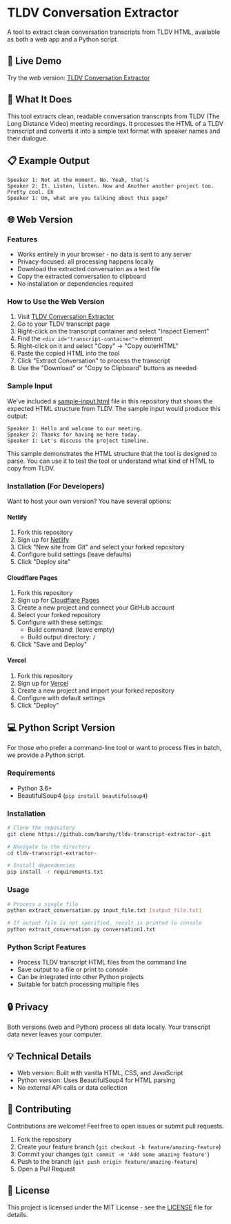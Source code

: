 # TLDV Conversation Extractor

A tool to extract clean conversation transcripts from TLDV HTML, available as both a web app and a Python script.

## 🚀 Live Demo

Try the web version: [TLDV Conversation Extractor](https://nimble-dango-bba094.netlify.app)

## 🎯 What It Does

This tool extracts clean, readable conversation transcripts from TLDV (The Long Distance Video) meeting recordings. It processes the HTML of a TLDV transcript and converts it into a simple text format with speaker names and their dialogue.

## 📋 Example Output

```
Speaker 1: Not at the moment. No. Yeah, that's
Speaker 2: It. Listen, listen. Now and Another another project too. Pretty cool. Eh
Speaker 1: Um, what are you talking about this page?
```

## 🌐 Web Version

### Features
- Works entirely in your browser - no data is sent to any server
- Privacy-focused: all processing happens locally
- Download the extracted conversation as a text file
- Copy the extracted conversation to clipboard
- No installation or dependencies required

### How to Use the Web Version
1. Visit [TLDV Conversation Extractor](https://nimble-dango-bba094.netlify.app)
2. Go to your TLDV transcript page
3. Right-click on the transcript container and select "Inspect Element"
4. Find the `<div id="transcript-container">` element
5. Right-click on it and select "Copy" → "Copy outerHTML"
6. Paste the copied HTML into the tool
7. Click "Extract Conversation" to process the transcript
8. Use the "Download" or "Copy to Clipboard" buttons as needed

### Sample Input

We've included a [sample-input.html](sample-input.html) file in this repository that shows the expected HTML structure from TLDV. The sample input would produce this output:

```
Speaker 1: Hello and welcome to our meeting.
Speaker 2: Thanks for having me here today.
Speaker 1: Let's discuss the project timeline.
```

This sample demonstrates the HTML structure that the tool is designed to parse. You can use it to test the tool or understand what kind of HTML to copy from TLDV.

### Installation (For Developers)

Want to host your own version? You have several options:

#### Netlify
1. Fork this repository
2. Sign up for [Netlify](https://app.netlify.com/)
3. Click "New site from Git" and select your forked repository
4. Configure build settings (leave defaults)
5. Click "Deploy site"

#### Cloudflare Pages
1. Fork this repository
2. Sign up for [Cloudflare Pages](https://pages.cloudflare.com/)
3. Create a new project and connect your GitHub account
4. Select your forked repository
5. Configure with these settings:
   - Build command: (leave empty)
   - Build output directory: `/`
6. Click "Save and Deploy"

#### Vercel
1. Fork this repository
2. Sign up for [Vercel](https://vercel.com/)
3. Create a new project and import your forked repository
4. Configure with default settings
5. Click "Deploy"

## 💻 Python Script Version

For those who prefer a command-line tool or want to process files in batch, we provide a Python script.

### Requirements
- Python 3.6+
- BeautifulSoup4 (`pip install beautifulsoup4`)

### Installation
```bash
# Clone the repository
git clone https://github.com/barshy/tldv-transcript-extractor-.git

# Navigate to the directory
cd tldv-transcript-extractor-

# Install dependencies
pip install -r requirements.txt
```

### Usage
```bash
# Process a single file
python extract_conversation.py input_file.txt [output_file.txt]

# If output file is not specified, result is printed to console
python extract_conversation.py conversation1.txt
```

### Python Script Features
- Process TLDV transcript HTML files from the command line
- Save output to a file or print to console
- Can be integrated into other Python projects
- Suitable for batch processing multiple files

## 🔒 Privacy

Both versions (web and Python) process all data locally. Your transcript data never leaves your computer.

## 💡 Technical Details

- Web version: Built with vanilla HTML, CSS, and JavaScript
- Python version: Uses BeautifulSoup4 for HTML parsing
- No external API calls or data collection

## 🤝 Contributing

Contributions are welcome! Feel free to open issues or submit pull requests.

1. Fork the repository
2. Create your feature branch (`git checkout -b feature/amazing-feature`)
3. Commit your changes (`git commit -m 'Add some amazing feature'`)
4. Push to the branch (`git push origin feature/amazing-feature`)
5. Open a Pull Request

## 📄 License

This project is licensed under the MIT License - see the [LICENSE](LICENSE) file for details.
